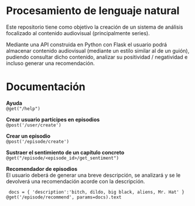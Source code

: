 # Procesamiento de lenguaje natural
Este repositorio tiene como objetivo la creación de un sistema de análisis focalizado al contenido audiovisual (principalmente series).  

Mediante una API construida en Python con Flask el usuario podrá almacenar contenido audiovisual (mediante un estilo similar al de un guión), pudiendo consultar dicho contenido, analizar su positividad / negatividad e incluso generar una recomendación.

# Documentación  

**Ayuda**  
`@get("/help")`

**Crear usuario partícipes en episodios**  
`@post('/user/create')`  

**Crear un episodio**  
`@post('/episode/create')`

**Sustraer el sentimiento de un capítulo concreto**  
`@get("/episode/<episode_id>/get_sentiment")`

**Recomendador de episodios**  
El usuario deberá de generar una breve descripción, se analizará y se le devolverá una recomendación acorde con la descripción.  

`
docs = {
    'description':'bitch, dildo, big black, aliens, Mr. Hat'
}
@get('/episode/recommend', params=docs).text`
